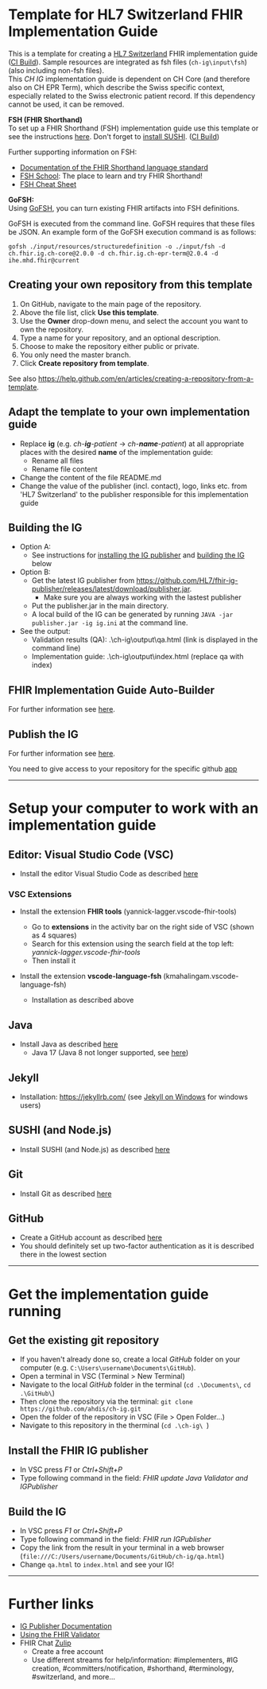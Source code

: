 # Template for HL7 Switzerland FHIR Implementation Guide
This is a template for creating a [HL7 Switzerland](https://www.hl7.ch/) FHIR implementation guide ([CI Build](http://build.fhir.org/ig/ahdis/ch-ig/branches/master/index.html)). Sample resources are integrated as fsh files (`ch-ig\input\fsh`) (also including non-fsh files).   
This *CH IG* implementation guide is dependent on CH Core (and therefore also on CH EPR Term), which describe the Swiss specific context, especially related to the Swiss electronic patient record. If this dependency cannot be used, it can be removed.

**FSH (FHIR Shorthand)**    
To set up a FHIR Shorthand (FSH) implementation guide use this template or see the instructions [here](https://fshschool.org/docs/sushi/project/). Don't forget to [install SUSHI](https://fshschool.org/docs/sushi/installation/). ([CI Build](http://build.fhir.org/ig/ahdis/ch-ig/branches/master/index.html))  

Further supporting information on FSH:
* [Documentation of the FHIR Shorthand language standard](http://hl7.org/fhir/uv/shorthand/)
* [FSH School](https://fshschool.org/): The place to learn and try FHIR Shorthand!
* [FSH Cheat Sheet](http://build.fhir.org/ig/HL7/fhir-shorthand/FSHQuickReference.pdf)

**GoFSH:**      
Using [GoFSH](https://fshschool.org/docs/gofsh/), you can turn existing FHIR artifacts into FSH definitions.

GoFSH is executed from the command line. GoFSH requires that these files be JSON. An example form of the GoFSH execution command is as follows:
```
gofsh ./input/resources/structuredefinition -o ./input/fsh -d ch.fhir.ig.ch-core@2.0.0 -d ch.fhir.ig.ch-epr-term@2.0.4 -d ihe.mhd.fhir@current
```

## Creating your own repository from this template
1. On GitHub, navigate to the main page of the repository.
2. Above the file list, click **Use this template**. 
3. Use the **Owner** drop-down menu, and select the account you want to own the repository. 
4. Type a name for your repository, and an optional description. 
5. Choose to make the repository either public or private.
6. You only need the master branch.
7. Click **Create repository from template**.

See also https://help.github.com/en/articles/creating-a-repository-from-a-template.

## Adapt the template to your own implementation guide
* Replace **ig** (e.g. *ch-**ig**-patient* &rarr; *ch-**name**-patient*) at all appropriate places with the desired **name** of the implementation guide:  
    * Rename all files
    * Rename file content
* Change the content of the file README.md
* Change the value of the publisher (incl. contact), logo, links etc. from 'HL7 Switzerland' to the publisher responsible for this implementation guide

## Building the IG
* Option A:
   * See instructions for [installing the IG publisher](#install-the-fhir-ig-publisher) and [building the IG](#build-the-ig) below
* Option B:   
   * Get the latest IG publisher from https://github.com/HL7/fhir-ig-publisher/releases/latest/download/publisher.jar. 
      * Make sure you are always working with the lastest publisher 
   * Put the publisher.jar in the main directory.
   * A local build of the IG can be generated by running `JAVA -jar publisher.jar -ig ig.ini` at the command line.
* See the output:
   * Validation results (QA): .\ch-ig\output\qa.html (link is displayed in the command line)
   * Implementation guide: .\ch-ig\output\index.html (replace qa with index)

## FHIR Implementation Guide Auto-Builder
For further information see [here](https://github.com/FHIR/auto-ig-builder#fhir-implementation-guide-auto-builder).

## Publish the IG
For further information see [here](https://github.com/hl7ch/hl7ch.github.io).

You need to give access to your repository for the specific github [app](https://github.com/organizations/hl7ch/settings/apps/fhir-ig-publication-on-fhir-ch/installations)

***************************

# Setup your computer to work with an implementation guide

## Editor: Visual Studio Code (VSC)
* Install the editor Visual Studio Code as described [here](https://code.visualstudio.com/docs/setup/setup-overview)

### VSC Extensions
* Install the extension **FHIR tools** (yannick-lagger.vscode-fhir-tools)
  * Go to **extensions** in the activity bar on the right side of VSC (shown as 4 squares)
  * Search for this extension using the search field at the top left: *yannick-lagger.vscode-fhir-tools*
  * Then install it

* Install the extension **vscode-language-fsh** (kmahalingam.vscode-language-fsh)
  * Installation as described above

## Java
* Install Java as described [here](https://www.java.com/en/download/help/download_options.html)
   * Java 17 (Java 8 not longer supported, see [here](https://chat.fhir.org/#narrow/stream/179294-committers.2Fannounce/topic/Java.208.20no.20longer.20supported))

## Jekyll
* Installation: https://jekyllrb.com/ (see [Jekyll on Windows](http://jekyll-windows.juthilo.com/2-jekyll-gem/) for windows users)

## SUSHI (and Node.js)
* Install SUSHI (and Node.js) as described [here](https://fshschool.org/docs/sushi/installation/)

## Git
* Install Git as described [here](https://git-scm.com/book/en/v2/Getting-Started-Installing-Git)

## GitHub
* Create a GitHub account as described [here](https://git-scm.com/book/en/v2/GitHub-Account-Setup-and-Configuration)
* You should definitely set up two-factor authentication as it is described there in the lowest section

***************************

# Get the implementation guide running 
## Get the existing git repository
* If you haven't already done so, create a local *GitHub* folder on your computer (e.g. `C:\Users\username\Documents\GitHub`).
* Open a terminal in VSC (Terminal > New Terminal)
* Navigate to the local *GitHub* folder in the terminal (`cd .\Documents\`, `cd .\GitHub\`)
* Then clone the repository via the terminal: `git clone https://github.com/ahdis/ch-ig.git`
* Open the folder of the repository in VSC (File > Open Folder...)
* Navigate to this repository in the therminal (`cd .\ch-ig\ `)

## Install the FHIR IG publisher
* In VSC press *F1* or *Ctrl+Shift+P*
* Type following command in the field: *FHIR update Java Validator and IGPublisher*

## Build the IG
* In VSC press *F1* or *Ctrl+Shift+P*
* Type following command in the field: *FHIR run IGPublisher*
* Copy the link from the result in your terminal in a web browser (`file:///C:/Users/username/Documents/GitHub/ch-ig/qa.html`)
* Change `qa.html` to `index.html` and see your IG!

***************************

# Further links
* [IG Publisher Documentation](https://confluence.hl7.org/display/FHIR/IG+Publisher+Documentation)
* [Using the FHIR Validator](https://confluence.hl7.org/display/FHIR/Using+the+FHIR+Validator)
* FHIR Chat [Zulip](chat.fhir.org)
  * Create a free account
  * Use different streams for help/information: #implementers, #IG creation, #committers/notification, #shorthand, #terminology, #switzerland, and more...
